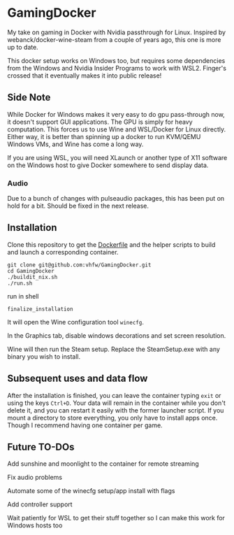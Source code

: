 # GamingDocker

My take on gaming in Docker with Nvidia passthrough for Linux. Inspired by webanck/docker-wine-steam from a couple of years ago, this one is more up to date.

This docker setup works on Windows too, but requires some dependencies from the Windows and Nvidia Insider Programs to work with WSL2. Finger's crossed that it eventually makes it into public release!

## Side Note
While Docker for Windows makes it very easy to do gpu pass-through now, it doesn't support GUI applications. The GPU is simply for heavy computation. This forces us to use Wine and WSL/Docker for Linux directly. Either way, it is better than spinning up a docker to run KVM/QEMU Windows VMs, and Wine has come a long way.

If you are using WSL, you will need XLaunch or another type of X11 software on the Windows host to give Docker somewhere to send display data.

### Audio
Due to a bunch of changes with pulseaudio packages, this has been put on hold for a bit. Should be fixed in the next release.

## Installation
Clone this repository to get the [Dockerfile](./Dockerfile) and the helper scripts to build and launch a corresponding container.
```
git clone git@github.com:vhfw/GamingDocker.git
cd GamingDocker
./buildit_nix.sh
./run.sh
```

run in shell
```
finalize_installation
```

It will open the Wine configuration tool `winecfg`.

In the Graphics tab, disable windows decorations and set screen resolution.

Wine will then run the Steam setup. Replace the SteamSetup.exe with any binary you wish to install.

## Subsequent uses and data flow
After the installation is finished, you can leave the container typing `exit` or using the keys `Ctrl+D`.
Your data will remain in the container while you don't delete it, and you can restart it easily with the former launcher script. If you mount a directory to store everything, you only have to install apps once. Though I recommend having one container per game. 

## Future TO-DOs
Add sunshine and moonlight to the container for remote streaming

Fix audio problems

Automate some of the winecfg setup/app install with flags

Add controller support

Wait patiently for WSL to get their stuff together so I can make this work for Windows hosts too
